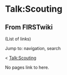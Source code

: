 # Talk:Scouting

## From FIRSTwiki

(List of links)

Jump to: navigation, search

< [Talk:Scouting](/index.php?title=Talk:Scouting&redirect=no "Talk:Scouting")

No pages link to here.
